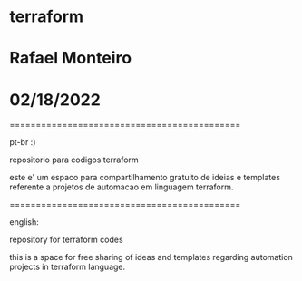 # terraform
# Rafael Monteiro
# 02/18/2022

============================================

pt-br :)

repositorio para codigos terraform

este e' um espaco para compartilhamento gratuito de ideias e templates referente a projetos de automacao em linguagem terraform.


============================================

english:

repository for terraform codes

this is a space for free sharing of ideas and templates regarding automation projects in terraform language.
